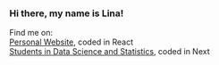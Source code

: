 ### Hi there, my name is Lina!

Find me on: <br/>
[Personal Website](linajin03.github.io), coded in React
<br/>
[Students in Data Science and Statistics](https://sdssuoft.com), coded in Next
